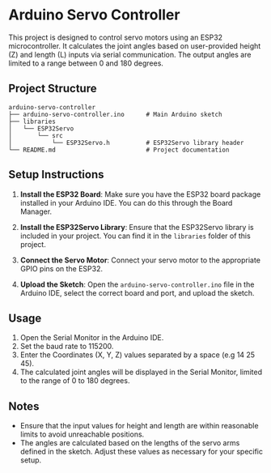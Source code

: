 # Arduino Servo Controller

This project is designed to control servo motors using an ESP32 microcontroller. It calculates the joint angles based on user-provided height (Z) and length (L) inputs via serial communication. The output angles are limited to a range between 0 and 180 degrees.

## Project Structure

```
arduino-servo-controller
├── arduino-servo-controller.ino      # Main Arduino sketch
├── libraries
│   └── ESP32Servo
│       └── src
│           └── ESP32Servo.h          # ESP32Servo library header
└── README.md                         # Project documentation
```

## Setup Instructions

1. **Install the ESP32 Board**: Make sure you have the ESP32 board package installed in your Arduino IDE. You can do this through the Board Manager.

2. **Install the ESP32Servo Library**: Ensure that the ESP32Servo library is included in your project. You can find it in the `libraries` folder of this project.

3. **Connect the Servo Motor**: Connect your servo motor to the appropriate GPIO pins on the ESP32.

4. **Upload the Sketch**: Open the `arduino-servo-controller.ino` file in the Arduino IDE, select the correct board and port, and upload the sketch.

## Usage

1. Open the Serial Monitor in the Arduino IDE.
2. Set the baud rate to 115200.
3. Enter the Coordinates (X, Y, Z) values separated by a space (e.g 14 25 45).
4. The calculated joint angles will be displayed in the Serial Monitor, limited to the range of 0 to 180 degrees.

## Notes

- Ensure that the input values for height and length are within reasonable limits to avoid unreachable positions.
- The angles are calculated based on the lengths of the servo arms defined in the sketch. Adjust these values as necessary for your specific setup.

